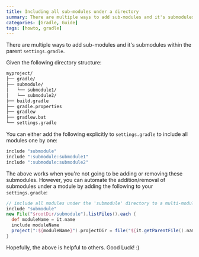 ```yaml
---
title: Including all sub-modules under a directory
summary: There are multiple ways to add sub-modules and it's submodules within the parent settings.gradle.
categories: [Gradle, Guide]
tags: [howto, gradle]
---
```


There are multiple ways to add sub-modules and it's submodules within the parent `settings.gradle`.

Given the following directory structure:

```sh
myproject/
├── gradle/
├── submodule/
│   └── submodule1/
│   └── submodule2/
├── build.gradle
├── gradle.properties
├── gradlew
├── gradlew.bat
└── settings.gradle
```

You can either add the following explicitly to `settings.gradle` to include all modules one by one:

```groovy
include "submodule"
include ":submodule:submodule1"
include ":submodule:submodule2"
```

The above works when you're not going to be adding or removing these submodules. However, you can automate the addition/removal of submodules under a module by adding the following to your `settings.gradle`:

```groovy
// include all modules under the 'submodule' directory to a multi-module project
include "submodule"
new File("$rootDir/submodule").listFiles().each {
  def moduleName = it.name
  include moduleName
  project(":${moduleName}").projectDir = file("${it.getParentFile().name}/${moduleName}")
}
```

Hopefully, the above is helpful to others. Good Luck! :)
